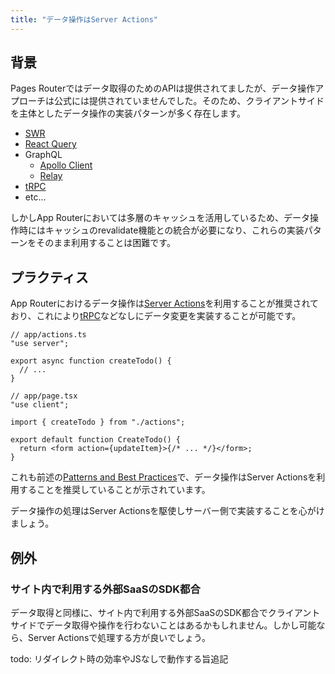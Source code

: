 ```yaml
---
title: "データ操作はServer Actions"
---
```


## 背景

Pages Routerではデータ取得のためのAPIは提供されてましたが、データ操作アプローチは公式には提供されていませんでした。そのため、クライアントサイドを主体としたデータ操作の実装パターンが多く存在します。

- [SWR](https://swr.vercel.app/)
- [React Query](https://react-query.tanstack.com/)
- GraphQL
  - [Apollo Client](https://www.apollographql.com/docs/react/)
  - [Relay](https://relay.dev/)
- [tRPC](https://trpc.io/)
- etc...

しかしApp Routerにおいては多層のキャッシュを活用しているため、データ操作時にはキャッシュのrevalidate機能との統合が必要になり、これらの実装パターンをそのまま利用することは困難です。

## プラクティス

App Routerにおけるデータ操作は[Server Actions](https://nextjs.org/docs/app/building-your-application/data-fetching/server-actions-and-mutations)を利用することが推奨されており、これにより[tRPC](https://trpc.io/)などなしにデータ変更を実装することが可能です。

```tsx
// app/actions.ts
"use server";

export async function createTodo() {
  // ...
}
```

```tsx
// app/page.tsx
"use client";

import { createTodo } from "./actions";

export default function CreateTodo() {
  return <form action={updateItem}>{/* ... */}</form>;
}
```

これも前述の[Patterns and Best Practices](https://nextjs.org/docs/app/building-your-application/data-fetching/patterns#fetching-data-on-the-server)で、データ操作はServer Actionsを利用することを推奨していることが示されています。

データ操作の処理はServer Actionsを駆使しサーバー側で実装することを心がけましょう。

## 例外

### サイト内で利用する外部SaaSのSDK都合

データ取得と同様に、サイト内で利用する外部SaaSのSDK都合でクライアントサイドでデータ取得や操作を行わないことはあるかもしれません。しかし可能なら、Server Actionsで処理する方が良いでしょう。

todo: リダイレクト時の効率やJSなしで動作する旨追記
